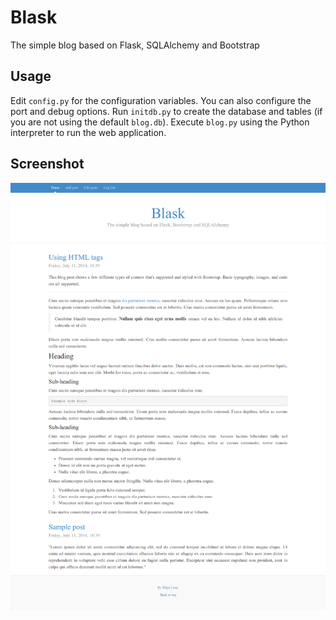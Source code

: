 Blask
=====

The simple blog based on Flask, SQLAlchemy and Bootstrap

Usage
--

Edit ``config.py`` for the configuration variables. You can also configure the port and debug options.
Run ``initdb.py`` to create the database and tables (if you are not using the default ``blog.db``).
Execute ``blog.py`` using the Python interpreter to run the web application.

Screenshot
--

![alt img](https://raw.githubusercontent.com/shijuleon/Blask/master/screenshot.png)